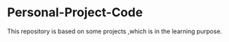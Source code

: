 # Personal-Project-Code
This repository is based on some projects ,which is in the learning purpose.
